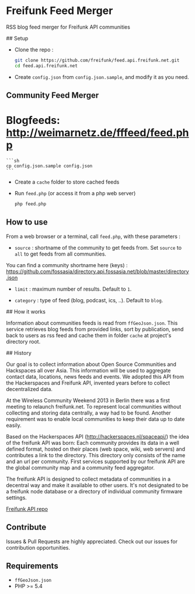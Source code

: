 Freifunk Feed Merger
===========
RSS blog feed merger for Freifunk API communities

## Setup

* Clone the repo :

	```sh
	git clone https://github.com/freifunk/feed.api.freifunk.net.git
	cd feed.api.freifunk.net
	```

* Create `config.json` from `config.json.sample`, and modify it as you need.

Community Feed Merger
------------------------------

Blogfeeds: http://weimarnetz.de/fffeed/feed.php
=======
	```sh
	cp config.json.sample config.json
	```

* Create a `cache` folder to store cached feeds

* Run `feed.php` (or access it from a php web server)

	```sh
	php feed.php
	```

## How to use

From a web browser or a terminal, call `feed.php`, with these parameters : 

* `source` : shortname of the community to get feeds from. Set `source` to `all` to get feeds from all communities.

 You can find a community shortname here (keys) : https://github.com/fossasia/directory.api.fossasia.net/blob/master/directory.json
* `limit` : maximum number of results. Default to `1`.

* `category` : type of feed (blog, podcast, ics, ..). Default to `blog`.

## How it works

Information about communities feeds is read from `ffGeoJson.json`. This service retrieves blog feeds from provided links, sort by publication, send back to users as rss feed and cache them in folder `cache` at project's directory root.

## History

Our goal is to collect information about Open Source Communities and Hackspaces all over Asia. This information will be used to aggregate contact data, locations, news feeds and events.
We adopted this API from the Hackerspaces and Freifunk API, invented years before to collect decentralized data.

At the Wireless Community Weekend 2013 in Berlin there was a first meeting to relaunch freifunk.net. To represent local communities without collecting and storing data centrally, a way had to be found. Another requirement was to enable local communities to keep their data up to date easily.

Based on the Hackerspaces API (http://hackerspaces.nl/spaceapi/) the idea of the freifunk API was born: Each community provides its data in a well defined format, hosted on their places (web space, wiki, web servers) and contributes a link to the directory. This directory only consists of the name and an url per community. First services supported by our freifunk API are the global community map and a community feed aggregator.

The freifunk API is designed to collect metadata of communities in a decentral way and make it available to other users. It's not designated to be a freifunk node database or a directory of individual community firmware settings.

[Freifunk API repo](https://github.com/freifunk/api.fossasia.net)

## Contribute

Issues & Pull Requests are highly appreciated. Check out our issues for contribution opportunities.

## Requirements

* `ffGeoJson.json`
* PHP >= 5.4
